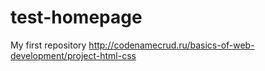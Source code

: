 # test-homepage
My first repository
http://codenamecrud.ru/basics-of-web-development/project-html-css